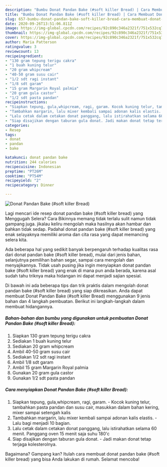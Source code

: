 ```yaml
---
description: "Bumbu Donat Pandan Bake (#soft killer Bread) | Cara Membuat Donat Pandan Bake (#soft killer Bread) Yang Sedap"
title: "Bumbu Donat Pandan Bake (#soft killer Bread) | Cara Membuat Donat Pandan Bake (#soft killer Bread) Yang Sedap"
slug: 657-bumbu-donat-pandan-bake-soft-killer-bread-cara-membuat-donat-pandan-bake-soft-killer-bread-yang-sedap
date: 2020-09-26T13:51:06.811Z
image: https://img-global.cpcdn.com/recipes/92c890c346a2321f/751x532cq70/donat-pandan-bake-soft-killer-bread-foto-resep-utama.jpg
thumbnail: https://img-global.cpcdn.com/recipes/92c890c346a2321f/751x532cq70/donat-pandan-bake-soft-killer-bread-foto-resep-utama.jpg
cover: https://img-global.cpcdn.com/recipes/92c890c346a2321f/751x532cq70/donat-pandan-bake-soft-killer-bread-foto-resep-utama.jpg
author: Maria Patterson
ratingvalue: 3
reviewcount: 13
recipeingredient:
- "130 gram tepung terigu cakra"
- "1 buah kuning telur"
- "20 gram whipcream"
- "40-50 gram susu cair"
- "1/2 sdt ragi instant"
- "1/8 sdt garam"
- "15 gram Margarin Royal palmia"
- "20 gram gula castor"
- "1/2 sdt pasta pandan"
recipeinstructions:
- "Siapkan tepung, gula,whipcream, ragi, garam. Kocok kuning telur, tambahkan pasta pandan dan susu cair, masukkan dalam bahan kering, mixer sampai setengah kalis"
- "Tambahkan margarin, lalu mixer kembali sampai adonan kalis elastis. Lalu bagi menjadi 10 bagian."
- "Lalu cetak dalam cetakan donat panggang, lalu istirahatkan selama 60 menit. Panggang oven 15 menit saja suhu 180&#39;c"
- "Siap disajikan dengan taburan gula donat. Jadi makan donat tetap terjaga kolesterolnya."
categories:
- Resep
tags:
- donat
- pandan
- bake

katakunci: donat pandan bake 
nutrition: 244 calories
recipecuisine: Indonesian
preptime: "PT26M"
cooktime: "PT54M"
recipeyield: "2"
recipecategory: Dinner

---
```



![Donat Pandan Bake (#soft killer Bread)](https://img-global.cpcdn.com/recipes/92c890c346a2321f/751x532cq70/donat-pandan-bake-soft-killer-bread-foto-resep-utama.jpg)

Lagi mencari ide resep donat pandan bake (#soft killer bread) yang Menggugah Selera? Cara Bikinnya memang tidak terlalu sulit namun tidak gampang juga. jikalau keliru mengolah maka hasilnya akan hambar dan bahkan tidak sedap. Padahal donat pandan bake (#soft killer bread) yang enak selayaknya memiliki aroma dan cita rasa yang dapat memancing selera kita.

Ada beberapa hal yang sedikit banyak berpengaruh terhadap kualitas rasa dari donat pandan bake (#soft killer bread), mulai dari jenis bahan, selanjutnya pemilihan bahan segar, sampai cara mengolah dan menyajikannya. Tidak usah pusing jika ingin menyiapkan donat pandan bake (#soft killer bread) yang enak di mana pun anda berada, karena asal sudah tahu triknya maka hidangan ini dapat menjadi sajian spesial.




Di bawah ini ada beberapa tips dan trik praktis dalam mengolah donat pandan bake (#soft killer bread) yang siap dikreasikan. Anda dapat membuat Donat Pandan Bake (#soft killer Bread) menggunakan 9 jenis bahan dan 4 langkah pembuatan. Berikut ini langkah-langkah dalam membuat hidangannya.

<!--inarticleads1-->

##### Bahan-bahan dan bumbu yang digunakan untuk pembuatan Donat Pandan Bake (#soft killer Bread):

1. Siapkan 130 gram tepung terigu cakra
1. Sediakan 1 buah kuning telur
1. Sediakan 20 gram whipcream
1. Ambil 40-50 gram susu cair
1. Sediakan 1/2 sdt ragi instant
1. Ambil 1/8 sdt garam
1. Ambil 15 gram Margarin Royal palmia
1. Gunakan 20 gram gula castor
1. Gunakan 1/2 sdt pasta pandan




<!--inarticleads2-->

##### Cara menyiapkan Donat Pandan Bake (#soft killer Bread):

1. Siapkan tepung, gula,whipcream, ragi, garam. - Kocok kuning telur, tambahkan pasta pandan dan susu cair, masukkan dalam bahan kering, mixer sampai setengah kalis
1. Tambahkan margarin, lalu mixer kembali sampai adonan kalis elastis. - Lalu bagi menjadi 10 bagian.
1. Lalu cetak dalam cetakan donat panggang, lalu istirahatkan selama 60 menit. Panggang oven 15 menit saja suhu 180&#39;c
1. Siap disajikan dengan taburan gula donat. - Jadi makan donat tetap terjaga kolesterolnya.




Bagaimana? Gampang kan? Itulah cara membuat donat pandan bake (#soft killer bread) yang bisa Anda lakukan di rumah. Selamat mencoba!
